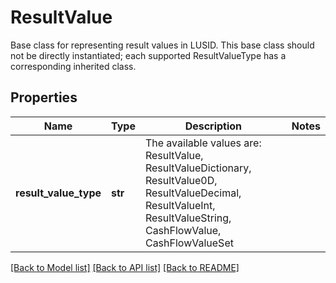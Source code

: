 # ResultValue

Base class for representing result values in LUSID.  This base class should not be directly instantiated; each supported ResultValueType has a corresponding inherited class.

## Properties
Name | Type | Description | Notes
------------ | ------------- | ------------- | -------------
**result_value_type** | **str** | The available values are: ResultValue, ResultValueDictionary, ResultValue0D, ResultValueDecimal, ResultValueInt, ResultValueString, CashFlowValue, CashFlowValueSet | 

[[Back to Model list]](../README.md#documentation-for-models) [[Back to API list]](../README.md#documentation-for-api-endpoints) [[Back to README]](../README.md)


